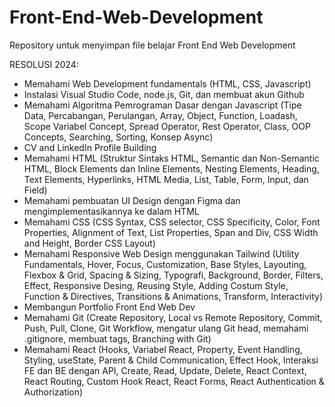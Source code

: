# Front-End-Web-Development
Repository untuk menyimpan file belajar Front End Web Development

RESOLUSI 2024:
- Memahami Web Development fundamentals (HTML, CSS, Javascript)
- Instalasi Visual Studio Code, node.js, Git, dan membuat akun Github
- Memahami Algoritma Pemrograman Dasar dengan Javascript (Tipe Data, Percabangan, Perulangan, Array, Object, Function, Loadash, Scope Variabel Concept, Spread Operator, Rest Operator, Class, OOP Concepts, Searching, Sorting, Konsep Async)
- CV and LinkedIn Profile Building
- Memahami HTML (Struktur Sintaks HTML, Semantic dan Non-Semantic HTML, Block Elements dan Inline Elements, Nesting Elements, Heading, Text Elements, Hyperlinks, HTML Media, List, Table, Form, Input, dan Field)
- Memahami pembuatan UI Design dengan Figma dan mengimplementasikannya ke dalam HTML
- Memahami CSS (CSS Syntax, CSS selector, CSS Specificity, Color, Font Properties, Alignment of Text, List Properties, Span and Div, CSS Width and Height, Border CSS Layout)
- Memahami Responsive Web Design menggunakan Tailwind (Utility Fundamentals, Hover, Focus, Customization, Base Styles, Layouting, Flexbox & Grid, Spacing & Sizing, Typografi, Background, Border, Filters, Effect, Responsive Desing, Reusing Style, Adding Costum Style, Function & Directives, Transitions & Animations, Transform, Interactivity)
- Membangun Portfolio Front End Web Dev
- Memahami Git (Create Repository, Local vs Remote Repository, Commit, Push, Pull, Clone, Git Workflow, mengatur ulang Git head, memahami .gitignore, membuat tags, Branching with Git)
- Memahami React (Hooks, Variabel React, Property, Event Handling, Styling, useState, Parent & Child Communication, Effect Hook, Interaksi FE dan BE dengan API, Create, Read, Update, Delete, React Context, React Routing, Custom Hook React, React Forms, React Authentication & Authorization)
